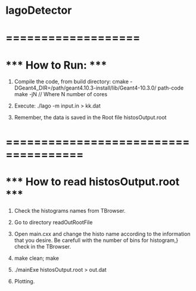 # lagoDetector

# ===================
# *** How to Run: ***

1. Compile the code, from build directory:
  cmake -DGeant4_DIR=/path/geant4.10.3-install/lib/Geant4-10.3.0/ path-code
  make -jN // Where N number of cores

2. Execute:
  ./lago -m input.in > kk.dat 

3. Remember, the data is saved in the Root file histosOutput.root

# =====================================
# *** How to read histosOutput.root ***

1. Check the histograms names from TBrowser.

2. Go to directory readOutRootFile

3. Open main.cxx and change the histo name according to the information
   that you desire. Be carefull with the number of bins for histogram,}
   check in the TBrowser. 

4. make clean; make

5. ./mainExe histosOutput.root > out.dat

6. Plotting.

